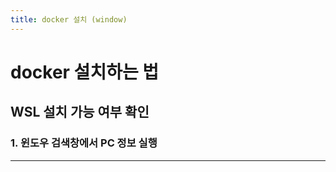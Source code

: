 ```yaml
---
title: docker 설치 (window)
---
```

# docker 설치하는 법
## WSL 설치 가능 여부 확인
### 1. 윈도우 검색창에서 PC 정보 실행


---